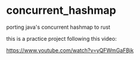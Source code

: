 # concurrent_hashmap
porting java's concurrent hashmap to rust

this is a practice project following this video:

https://www.youtube.com/watch?v=yQFWmGaFBjk
